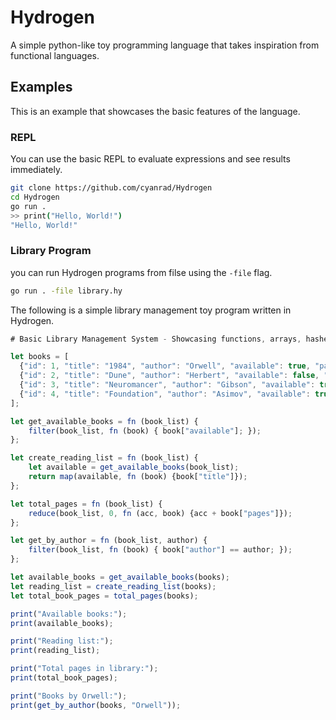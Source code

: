 # Hydrogen
A simple python-like toy programming language that takes inspiration from functional languages.

## Examples
This is an example that showcases the basic features of the language. 

### REPL
You can use the basic REPL to evaluate expressions and see results immediately.
```bash
git clone https://github.com/cyanrad/Hydrogen
cd Hydrogen
go run .
>> print("Hello, World!")
"Hello, World!"
```

### Library Program
you can run Hydrogen programs from filse using the `-file` flag.
```bash
go run . -file library.hy
```

The following is a simple library management toy program written in Hydrogen.

```js
# Basic Library Management System - Showcasing functions, arrays, hashes, and functional style

let books = [
  {"id": 1, "title": "1984", "author": "Orwell", "available": true, "pages": 328},
  {"id": 2, "title": "Dune", "author": "Herbert", "available": false, "pages": 688},
  {"id": 3, "title": "Neuromancer", "author": "Gibson", "available": true, "pages": 271},
  {"id": 4, "title": "Foundation", "author": "Asimov", "available": true, "pages": 244}
];

let get_available_books = fn (book_list) {
    filter(book_list, fn (book) { book["available"]; });
};

let create_reading_list = fn (book_list) {
    let available = get_available_books(book_list);
    return map(available, fn (book) {book["title"]});
};

let total_pages = fn (book_list) {
    reduce(book_list, 0, fn (acc, book) {acc + book["pages"]});
};

let get_by_author = fn (book_list, author) {
    filter(book_list, fn (book) { book["author"] == author; });
};

let available_books = get_available_books(books);
let reading_list = create_reading_list(books);
let total_book_pages = total_pages(books);

print("Available books:");
print(available_books);

print("Reading list:");
print(reading_list);

print("Total pages in library:");
print(total_book_pages);

print("Books by Orwell:");
print(get_by_author(books, "Orwell"));
```
